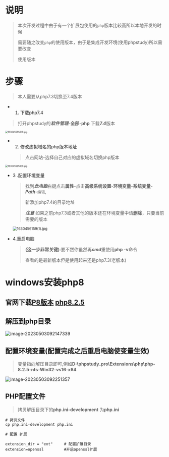 #  说明

> 本次开发过程中由于有一个扩展包使用的`php`版本比较高所以本地开发的时候
>
> 需要随之改变`php`的使用版本，由于是集成开发环境(使用phpstudy)所以需要改变
>
> 使用版本

# 步骤

> 本人需要从php7.3切换至7.4版本

- 1. 下载php7.4

> 打开phpstudy的***软件管理***-**全部**-**php** 下载***7.4***版本

<img src="https://gitee.com/yaolliuyang/blogImages/raw/master/blogImages/AoxGpDvhmVbQ7sX.png" alt="1630455856(1).jpg" style="zoom:50%;" />

- 2. 修改虚拟域名的php版本地址

  > 点击网站-选择自己对应的虚拟域名切换php版本



<img src="https://gitee.com/yaolliuyang/blogImages/raw/master/blogImages/FAixcnWkEouwhHI.png" alt="1630455956(1).jpg" style="zoom:50%;" />

- 3 .配置环境变量

  >找到***此电脑***右键点击**属性**-点击**高级系统设置**-**环境变量**-**系统变量**-***Path***-`编辑`,
  >
  >新添加php7.4的目录地址
  >
  >***注意*** 如果之前php7.3或者其他的版本还在环境变量中请**删除**，只要当前需要的版本

  <img src="https://gitee.com/yaolliuyang/blogImages/raw/master/blogImages/1VeAIKaNqmUoMtw.png" alt="1630456159(1).jpg" style="zoom: 80%;" />

- 4.重启电脑

  > **(这一步非常关键)**:要不然你虽然再***cmd***重使用**php -v**命令
  >
  > 查看的是最新版本但是使用起来还是php7.3(老版本)

# windows安装php8

## 官网下载[P8版本](https://www.php.net/)  [php8.2.5](https://windows.php.net/downloads/releases/php-8.2.5-nts-Win32-vs16-x64.zip)

##  解压到php目录

![image-20230503092147339](https://gitee.com/yaolliuyang/blogImages/raw/master/blogImages/image-20230503092147339.png)

## 配置环境变量(配置完成之后重启电脑使变量生效)

> 变量指向解压目录即可,例如**D:\phpstudy_pro\Extensions\php\php-8.2.5-nts-Win32-vs16-x64**

![image-20230503092251357](https://gitee.com/yaolliuyang/blogImages/raw/master/blogImages/image-20230503092251357.png)

##  PHP配置文件

> 拷贝解压目录下的**php.ini-development** 为**php.ini**

```shell
# 拷贝文件
cp php.ini-development php.ini

# 配置 扩展

extension_dir = "ext"     # 配置扩展目录
extension=openssl         #开启openssl扩展

```

